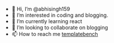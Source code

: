 - 👋 Hi, I’m @abhisingh159
- 👀 I’m interested in coding and blogging.
- 🌱 I’m currently learning react
- 💞️ I’m looking to collaborate on blogging
- 📫 How to reach me <a href="templatebench.com">templatebench</a>

<!---
abhisingh159/abhisingh159 is a ✨ special ✨ repository because its `README.md` (this file) appears on your GitHub profile.
You can click the Preview link to take a look at your changes.
--->
